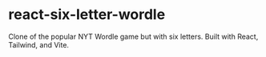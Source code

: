 # react-six-letter-wordle
Clone of the popular NYT Wordle game but with six letters. Built with React, Tailwind, and Vite.
